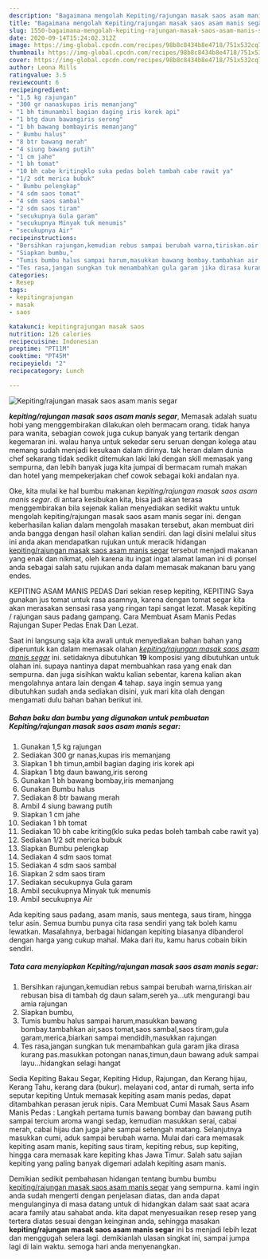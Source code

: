 ```yaml
---
description: "Bagaimana mengolah Kepiting/rajungan masak saos asam manis segar, Bisa Manjain Lidah"
title: "Bagaimana mengolah Kepiting/rajungan masak saos asam manis segar, Bisa Manjain Lidah"
slug: 1550-bagaimana-mengolah-kepiting-rajungan-masak-saos-asam-manis-segar-bisa-manjain-lidah
date: 2020-09-14T15:24:02.312Z
image: https://img-global.cpcdn.com/recipes/98b8c8434b8e4718/751x532cq70/kepitingrajungan-masak-saos-asam-manis-segar-foto-resep-utama.jpg
thumbnail: https://img-global.cpcdn.com/recipes/98b8c8434b8e4718/751x532cq70/kepitingrajungan-masak-saos-asam-manis-segar-foto-resep-utama.jpg
cover: https://img-global.cpcdn.com/recipes/98b8c8434b8e4718/751x532cq70/kepitingrajungan-masak-saos-asam-manis-segar-foto-resep-utama.jpg
author: Leona Mills
ratingvalue: 3.5
reviewcount: 6
recipeingredient:
- "1,5 kg rajungan"
- "300 gr nanaskupas iris memanjang"
- "1 bh timunambil bagian daging iris korek api"
- "1 btg daun bawangiris serong"
- "1 bh bawang bombayiris memanjang"
- " Bumbu halus"
- "8 btr bawang merah"
- "4 siung bawang putih"
- "1 cm jahe"
- "1 bh tomat"
- "10 bh cabe kritingklo suka pedas boleh tambah cabe rawit ya"
- "1/2 sdt merica bubuk"
- " Bumbu pelengkap"
- "4 sdm saos tomat"
- "4 sdm saos sambal"
- "2 sdm saos tiram"
- "secukupnya Gula garam"
- "secukupnya Minyak tuk menumis"
- "secukupnya Air"
recipeinstructions:
- "Bersihkan rajungan,kemudian rebus sampai berubah warna,tiriskan.air rebusan bisa di tambah dg daun salam,sereh ya...utk mengurangi bau amia rajungan"
- "Siapkan bumbu,"
- "Tumis bumbu halus sampai harum,masukkan bawang bombay.tambahkan air,saos tomat,saos sambal,saos tiram,gula garam,merica,biarkan sampai mendidih,masukkan rajungan"
- "Tes rasa,jangan sungkan tuk menambahkan gula garam jika dirasa kurang pas.masukkan potongan nanas,timun,daun bawang aduk sampai layu...hidangkan selagi hangat"
categories:
- Resep
tags:
- kepitingrajungan
- masak
- saos

katakunci: kepitingrajungan masak saos 
nutrition: 126 calories
recipecuisine: Indonesian
preptime: "PT11M"
cooktime: "PT45M"
recipeyield: "2"
recipecategory: Lunch

---
```



![Kepiting/rajungan masak saos asam manis segar](https://img-global.cpcdn.com/recipes/98b8c8434b8e4718/751x532cq70/kepitingrajungan-masak-saos-asam-manis-segar-foto-resep-utama.jpg)

<b><i>kepiting/rajungan masak saos asam manis segar</i></b>, Memasak adalah suatu hobi yang menggembirakan dilakukan oleh bermacam orang. tidak hanya para wanita, sebagian cowok juga cukup banyak yang tertarik dengan kegemaran ini. walau hanya untuk sekedar seru seruan dengan kolega atau memang sudah menjadi kesukaan dalam dirinya. tak heran dalam dunia chef sekarang tidak sedikit ditemukan laki laki dengan skill memasak yang sempurna, dan lebih banyak juga kita jumpai di bermacam rumah makan dan hotel yang mempekerjakan chef cowok sebagai koki andalan nya.

Oke, kita mulai ke hal bumbu makanan <i>kepiting/rajungan masak saos asam manis segar</i>. di antara kesibukan kita, bisa jadi akan terasa menggembirakan bila sejenak kalian menyediakan sedikit waktu untuk mengolah kepiting/rajungan masak saos asam manis segar ini. dengan keberhasilan kalian dalam mengolah masakan tersebut, akan membuat diri anda bangga dengan hasil olahan kalian sendiri. dan lagi disini melalui situs ini anda akan mendapatkan rujukan untuk meracik hidangan <u>kepiting/rajungan masak saos asam manis segar</u> tersebut menjadi makanan yang enak dan nikmat, oleh karena itu ingat ingat alamat laman ini di ponsel anda sebagai salah satu rujukan anda dalam memasak makanan baru yang endes.

KEPITING ASAM MANIS PEDAS Dari sekian resep kepiting, KEPITING Saya gunakan jus tomat untuk rasa asamnya, karena dengan tomat segar kita akan merasakan sensasi rasa yang ringan tapi sangat lezat. Masak kepiting / rajungan saus padang gampang. Cara Membuat Asam Manis Pedas Rajungan Super Pedas Enak Dan Lezat.


Saat ini langsung saja kita awali untuk menyediakan bahan bahan yang diperuntuk kan dalam memasak olahan <u><i>kepiting/rajungan masak saos asam manis segar</i></u> ini. setidaknya dibutuhkan <b>19</b> komposisi yang dibutuhkan untuk olahan ini. supaya nantinya dapat membuahkan rasa yang enak dan sempurna. dan juga sisihkan waktu kalian sebentar, karena kalian akan mengolahnya antara lain dengan <b>4</b> tahap. saya ingin semua yang dibutuhkan sudah anda sediakan disini, yuk mari kita olah dengan mengamati dulu bahan bahan berikut ini.

<!--inarticleads1-->

##### Bahan baku dan bumbu yang digunakan untuk pembuatan Kepiting/rajungan masak saos asam manis segar:

1. Gunakan 1,5 kg rajungan
1. Sediakan 300 gr nanas,kupas iris memanjang
1. Siapkan 1 bh timun,ambil bagian daging iris korek api
1. Siapkan 1 btg daun bawang,iris serong
1. Gunakan 1 bh bawang bombay,iris memanjang
1. Gunakan  Bumbu halus
1. Sediakan 8 btr bawang merah
1. Ambil 4 siung bawang putih
1. Siapkan 1 cm jahe
1. Sediakan 1 bh tomat
1. Sediakan 10 bh cabe kriting(klo suka pedas boleh tambah cabe rawit ya)
1. Sediakan 1/2 sdt merica bubuk
1. Siapkan  Bumbu pelengkap
1. Sediakan 4 sdm saos tomat
1. Sediakan 4 sdm saos sambal
1. Siapkan 2 sdm saos tiram
1. Sediakan secukupnya Gula garam
1. Ambil secukupnya Minyak tuk menumis
1. Ambil secukupnya Air


Ada kepiting saus padang, asam manis, saus mentega, saus tiram, hingga telur asin. Semua bumbu punya cita rasa sendiri yang tak boleh kamu lewatkan. Masalahnya, berbagai hidangan kepiting biasanya dibanderol dengan harga yang cukup mahal. Maka dari itu, kamu harus cobain bikin sendiri. 

<!--inarticleads2-->

##### Tata cara menyiapkan Kepiting/rajungan masak saos asam manis segar:

1. Bersihkan rajungan,kemudian rebus sampai berubah warna,tiriskan.air rebusan bisa di tambah dg daun salam,sereh ya...utk mengurangi bau amia rajungan
1. Siapkan bumbu,
1. Tumis bumbu halus sampai harum,masukkan bawang bombay.tambahkan air,saos tomat,saos sambal,saos tiram,gula garam,merica,biarkan sampai mendidih,masukkan rajungan
1. Tes rasa,jangan sungkan tuk menambahkan gula garam jika dirasa kurang pas.masukkan potongan nanas,timun,daun bawang aduk sampai layu...hidangkan selagi hangat


Sedia Kepiting Bakau Segar, Kepiting Hidup, Rajungan, dan Kerang hijau, Kerang Tahu, kerang dara (bukur). melayani cod, antar di rumah, serta info seputar kepiting Untuk memasak kepiting asam manis pedas, dapat ditambahkan perasan jeruk nipis. Cara Membuat Cumi Masak Saus Asam Manis Pedas : Langkah pertama tumis bawang bombay dan bawang putih sampai tercium aroma wangi sedap, kemudian masukkan serai, cabai merah, cabai hijau dan juga jahe sampai setengah matang. Selanjutnya masukkan cumi, aduk sampai berubah warna. Mulai dari cara memasak kepiting asam manis, kepiting saus tiram, kepiting rebus, sup kepiting, hingga cara memasak kare kepiting khas Jawa Timur. Salah satu sajian kepiting yang paling banyak digemari adalah kepiting asam manis. 

Demikian sedikit pembahasan hidangan tentang bumbu bumbu <u>kepiting/rajungan masak saos asam manis segar</u> yang sempurna. kami ingin anda sudah mengerti dengan penjelasan diatas, dan anda dapat mengulanginya di masa datang untuk di hidangkan dalam saat saat acara acara family atau sahabat anda. kita dapat menyesuaikan resep resep yang tertera diatas sesuai dengan keinginan anda, sehingga masakan <b>kepiting/rajungan masak saos asam manis segar</b> ini bs menjadi lebih lezat dan menggugah selera lagi. demikianlah ulasan singkat ini, sampai jumpa lagi di lain waktu. semoga hari anda menyenangkan.
